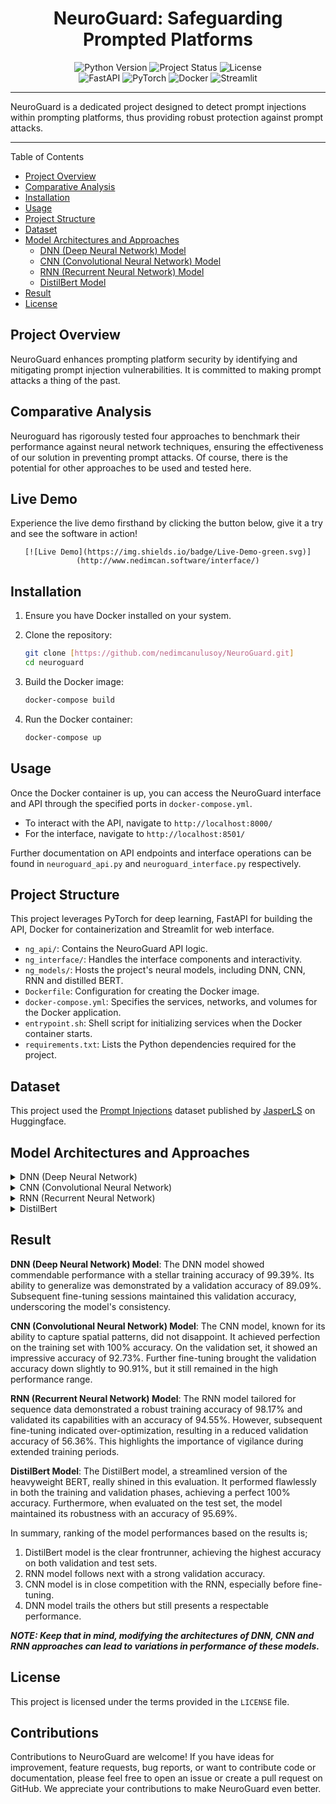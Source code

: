 <div align="center">
  <h1>NeuroGuard: Safeguarding Prompted Platforms</h1>
  <img src="https://img.shields.io/badge/Python-3.8-blue.svg" alt="Python Version">
  <img src="https://img.shields.io/badge/Status-Production%20Ready-brightgreen.svg" alt="Project Status">
  <img src="https://img.shields.io/badge/License-GPL--3.0-yellow.svg" alt="License">
</div>

<div align="center">
  <img src="https://img.shields.io/badge/FastAPI-cyan.svg" alt="FastAPI">
  <img src="https://img.shields.io/badge/PyTorch-red.svg" alt="PyTorch">
  <img src="https://img.shields.io/badge/Docker-blue.svg" alt="Docker">
  <img src="https://img.shields.io/badge/Streamlit-orange.svg" alt="Streamlit">
</div>

---

NeuroGuard is a dedicated project designed to detect prompt injections within prompting platforms, thus providing robust protection against prompt attacks.

---

Table of Contents

- [Project Overview](#project-overview)
- [Comparative Analysis](#comparative-analysis)
- [Installation](#installation)
- [Usage](#usage)
- [Project Structure](#project-structure)
- [Dataset](#dataset)
- [Model Architectures and Approaches](#model-architectures-and-approaches)
  - [DNN (Deep Neural Network) Model](#dnn-deep-neural-network-model)
  - [CNN (Convolutional Neural Network) Model](#cnn-convolutional-neural-network-model)
  - [RNN (Recurrent Neural Network) Model](#rnn-recurrent-neural-network-model)
  - [DistilBert Model](#distilbert-model)
- [Result](#result)
- [License](#license)

## Project Overview

NeuroGuard enhances prompting platform security by identifying and mitigating prompt injection vulnerabilities. It is committed to making prompt attacks a thing of the past.

## Comparative Analysis

Neuroguard has rigorously tested four approaches to benchmark their performance against neural network techniques, ensuring the effectiveness of our solution in preventing prompt attacks. Of course, there is the potential for other approaches to be used and tested here.

## Live Demo

Experience the live demo firsthand by clicking the button below, give it a try and see the software in action!

<div align="center">
  
    [![Live Demo](https://img.shields.io/badge/Live-Demo-green.svg)](http://www.nedimcan.software/interface/)

</div>

## Installation

1. Ensure you have Docker installed on your system.
2. Clone the repository:
   ```bash
   git clone [https://github.com/nedimcanulusoy/NeuroGuard.git]
   cd neuroguard
   ```

3. Build the Docker image:
   ```bash
   docker-compose build
   ```

4. Run the Docker container:
   ```bash
   docker-compose up
   ```

## Usage

Once the Docker container is up, you can access the NeuroGuard interface and API through the specified ports in `docker-compose.yml`.

- To interact with the API, navigate to `http://localhost:8000/`
- For the interface, navigate to `http://localhost:8501/`

Further documentation on API endpoints and interface operations can be found in `neuroguard_api.py` and `neuroguard_interface.py` respectively.

## Project Structure

This project leverages PyTorch for deep learning, FastAPI for building the API, Docker for containerization and Streamlit for web interface.

- `ng_api/`: Contains the NeuroGuard API logic.
- `ng_interface/`: Handles the interface components and interactivity.
- `ng_models/`: Hosts the project's neural models, including DNN, CNN, RNN and distilled BERT.
- `Dockerfile`: Configuration for creating the Docker image.
- `docker-compose.yml`: Specifies the services, networks, and volumes for the Docker application.
- `entrypoint.sh`: Shell script for initializing services when the Docker container starts.
- `requirements.txt`: Lists the Python dependencies required for the project.

## Dataset
This project used the [Prompt Injections](https://huggingface.co/datasets/JasperLS/prompt-injections) dataset published by [JasperLS](https://huggingface.co/JasperLS) on Huggingface.

## Model Architectures and Approaches

<details>
  <summary>DNN (Deep Neural Network)</summary>

  In the DNN approach, data is represented using a bag-of-words technique. The architecture is deep and is characterized by multiple fully connected layers with ReLU activations in the hidden layers. A dropout layer was integrated to mitigate overfitting. During training, an early stopping mechanism was employed to prevent the model from memorizing the training data and to ensure it generalizes well to new, unseen data.

</details>

<details>
  <summary>CNN (Convolutional Neural Network)</summary>

  For the CNN model, the data is tokenized and encoded into text sequences. The core of the architecture is an embedding layer that converts the vocabulary into dense vector representations. This is followed by multiple convolutional layers with varying kernel sizes, which are adept at capturing local patterns in the data. After convolution operations, both max and average pooling techniques are applied. The model then passes the data through fully connected layers to finalize the classification. Layer normalization and dropout are also used in this approach for regularization purposes. The strength of this approach lies in its ability to utilize both convolutional and dense layers, capturing spatial and sequential patterns in the text data.

</details>

<details>
  <summary>RNN (Recurrent Neural Network)</summary>

  In the RNN approach, data is tokenized and subsequently encoded into text sequences. The architecture begins with an embedding layer, producing dense vector representations of the data. The heart of this model is its GRU (Gated Recurrent Unit) layers, which are designed to capture sequential patterns and long-term dependencies in the data. After processing through the GRU layers, dynamic max-pooling is applied to pool features from the sequences. This is followed by fully connected layers that handle the classification task. Layer normalization and dropout have been incorporated for regularization, ensuring the model does not overfit. The RNN model, with its GRU layers, excels in handling sequences, capturing the temporal dependencies present in the data.

</details>

<details>
  <summary>DistilBert</summary>

  For the DistilBert approach, data is tokenized and encoded using the specialized DistilBert tokenizer. The architecture employed is the `DistilBertForSequenceClassification` model, a distilled and more efficient version of the renowned BERT model, tailored for sequence classification tasks. The power of this approach comes from leveraging the pre-trained knowledge embedded within DistilBert, fine-tuning it specifically for the classification task at hand.

</details>

## Result


**DNN (Deep Neural Network) Model**: 
The DNN model showed commendable performance with a stellar training accuracy of 99.39%. Its ability to generalize was demonstrated by a validation accuracy of 89.09%. Subsequent fine-tuning sessions maintained this validation accuracy, underscoring the model's consistency.

**CNN (Convolutional Neural Network) Model**: 
The CNN model, known for its ability to capture spatial patterns, did not disappoint. It achieved perfection on the training set with 100% accuracy. On the validation set, it showed an impressive accuracy of 92.73%. Further fine-tuning brought the validation accuracy down slightly to 90.91%, but it still remained in the high performance range.

**RNN (Recurrent Neural Network) Model**: 
The RNN model tailored for sequence data demonstrated a robust training accuracy of 98.17% and validated its capabilities with an accuracy of 94.55%. However, subsequent fine-tuning indicated over-optimization, resulting in a reduced validation accuracy of 56.36%. This highlights the importance of vigilance during extended training periods.

**DistilBert Model**: 
The DistilBert model, a streamlined version of the heavyweight BERT, really shined in this evaluation. It performed flawlessly in both the training and validation phases, achieving a perfect 100% accuracy. Furthermore, when evaluated on the test set, the model maintained its robustness with an accuracy of 95.69%.

In summary, ranking of the model performances based on the results is;

1. DistilBert model is the clear frontrunner, achieving the highest accuracy on both validation and test sets.
2. RNN model follows next with a strong validation accuracy.
3. CNN model is in close competition with the RNN, especially before fine-tuning.
4. DNN model trails the others but still presents a respectable performance.

**_NOTE: Keep that in mind, modifying the architectures of DNN, CNN and RNN approaches can lead to variations in performance of these models._**

## License

This project is licensed under the terms provided in the `LICENSE` file.

## Contributions

Contributions to NeuroGuard are welcome! If you have ideas for improvement, feature requests, bug reports, or want to contribute code or documentation, please feel free to open an issue or create a pull request on GitHub. We appreciate your contributions to make NeuroGuard even better.
